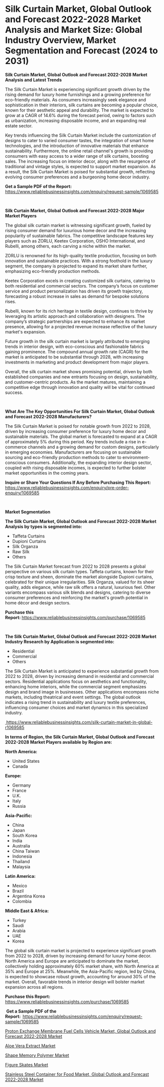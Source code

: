 <p><h1>Silk Curtain Market, Global Outlook and Forecast 2022-2028 Market Analysis and Market Size: Global Industry Overview, Market Segmentation and Forecast (2024 to 2031)</h1></p><p><strong>Silk Curtain Market, Global Outlook and Forecast 2022-2028 Market Analysis and Latest Trends</strong></p>
<p><p>The Silk Curtain Market is experiencing significant growth driven by the rising demand for luxury home furnishings and a growing preference for eco-friendly materials. As consumers increasingly seek elegance and sophistication in their interiors, silk curtains are becoming a popular choice, known for their aesthetic appeal and durability. The market is expected to grow at a CAGR of 14.6% during the forecast period, owing to factors such as urbanization, increasing disposable income, and an expanding real estate sector.</p><p>Key trends influencing the Silk Curtain Market include the customization of designs to cater to varied consumer tastes, the integration of smart home technologies, and the introduction of innovative materials that enhance sustainability. Furthermore, the online retail channel's growth is providing consumers with easy access to a wider range of silk curtains, boosting sales. The increasing focus on interior decor, along with the resurgence of traditional and vintage styles, is expected to support market expansion. As a result, the Silk Curtain Market is poised for substantial growth, reflecting evolving consumer preferences and a burgeoning home decor industry.</p></p>
<p><strong>Get a Sample PDF of the Report:&nbsp;</strong> <a href="https://www.reliablebusinessinsights.com/enquiry/request-sample/1069585?utm_campaign=96&utm_medium=2&utm_source=Github&utm_content=ia&utm_term=25122024&utm_id=silk-curtain-market-global-outlook-and-forecast-2022-2028">https://www.reliablebusinessinsights.com/enquiry/request-sample/1069585</a></p>
<p>&nbsp;</p>
<p><strong>Silk Curtain Market, Global Outlook and Forecast 2022-2028 Major Market Players</strong></p>
<p><p>The global silk curtain market is witnessing significant growth, fueled by rising consumer demand for luxurious home decor and the increasing popularity of sustainable fabrics. The competitive landscape features key players such as ZORLU, Keetex Corporation, OSHO International, and Rubelli, among others, each carving a niche within the market.</p><p>ZORLU is renowned for its high-quality textile production, focusing on both innovation and sustainable practices. With a strong foothold in the luxury segment, the company is projected to expand its market share further, emphasizing eco-friendly production methods.</p><p>Keetex Corporation excels in creating customized silk curtains, catering to both residential and commercial sectors. The company’s focus on customer service and product personalization has driven its growth trajectory, forecasting a robust increase in sales as demand for bespoke solutions rises.</p><p>Rubelli, known for its rich heritage in textile design, continues to thrive by leveraging its artistic approach and collaboration with designers. The company’s strategic partnerships are expected to enhance its market presence, allowing for a projected revenue increase reflective of the luxury market's expansion.</p><p>Future growth in the silk curtain market is largely attributed to emerging trends in interior design, with eco-conscious and fashionable fabrics gaining prominence. The compound annual growth rate (CAGR) for the market is anticipated to be substantial through 2028, with increasing investments in marketing and product development from major players.</p><p>Overall, the silk curtain market shows promising potential, driven by both established companies and new entrants focusing on design, sustainability, and customer-centric products. As the market matures, maintaining a competitive edge through innovation and quality will be vital for continued success.</p></p>
<p>&nbsp;</p>
<p><strong>What Are The Key Opportunities For Silk Curtain Market, Global Outlook and Forecast 2022-2028 Manufacturers?</strong></p>
<p><p>The Silk Curtain Market is poised for notable growth from 2022 to 2028, driven by increasing consumer preference for luxury home decor and sustainable materials. The global market is forecasted to expand at a CAGR of approximately 5% during this period. Key trends include a rise in e-commerce channels and a growing demand for custom designs, particularly in emerging economies. Manufacturers are focusing on sustainable sourcing and eco-friendly production methods to cater to environment-conscious consumers. Additionally, the expanding interior design sector, coupled with rising disposable incomes, is expected to further bolster market opportunities in the coming years.</p></p>
<p><strong>Inquire or Share Your Questions If Any Before Purchasing This Report:</strong> <a href="https://www.reliablebusinessinsights.com/enquiry/pre-order-enquiry/1069585?utm_campaign=96&utm_medium=2&utm_source=Github&utm_content=ia&utm_term=25122024&utm_id=silk-curtain-market-global-outlook-and-forecast-2022-2028">https://www.reliablebusinessinsights.com/enquiry/pre-order-enquiry/1069585</a></p>
<p>&nbsp;</p>
<p><strong>Market Segmentation</strong></p>
<p><strong>The Silk Curtain Market, Global Outlook and Forecast 2022-2028 Market Analysis by types is segmented into:</strong></p>
<p><ul><li>Taffeta Curtains</li><li>Dupioni Curtains</li><li>Silk Organza</li><li>Raw Silk</li><li>Others</li></ul></p>
<p><p>The Silk Curtain Market forecast from 2022 to 2028 presents a global perspective on various silk curtain types. Taffeta curtains, known for their crisp texture and sheen, dominate the market alongside Dupioni curtains, celebrated for their unique irregularities. Silk Organza, valued for its sheer quality, adds elegance, while raw silk offers a natural, luxurious feel. Other variants encompass various silk blends and designs, catering to diverse consumer preferences and reinforcing the market's growth potential in home décor and design sectors.</p></p>
<p><strong>Purchase this Report:&nbsp;</strong><a href="https://www.reliablebusinessinsights.com/purchase/1069585?utm_campaign=96&utm_medium=2&utm_source=Github&utm_content=ia&utm_term=25122024&utm_id=silk-curtain-market-global-outlook-and-forecast-2022-2028">https://www.reliablebusinessinsights.com/purchase/1069585</a></p>
<p>&nbsp;</p>
<p><strong>The Silk Curtain Market, Global Outlook and Forecast 2022-2028 Market Industry Research by Application is segmented into:</strong></p>
<p><ul><li>Residential</li><li>Commercial</li><li>Others</li></ul></p>
<p><p>The Silk Curtain Market is anticipated to experience substantial growth from 2022 to 2028, driven by increasing demand in residential and commercial sectors. Residential applications focus on aesthetics and functionality, enhancing home interiors, while the commercial segment emphasizes design and brand image in businesses. Other applications encompass niche markets, including theatrical and event settings. The global outlook indicates a rising trend in sustainability and luxury textile preferences, influencing consumer choices and market dynamics in this specialized industry.</p></p>
<p><a href="https://www.reliablebusinessinsights.com/silk-curtain-market-in-global-r1069585?utm_campaign=96&utm_medium=2&utm_source=Github&utm_content=ia&utm_term=25122024&utm_id=silk-curtain-market-global-outlook-and-forecast-2022-2028">&nbsp;https://www.reliablebusinessinsights.com/silk-curtain-market-in-global-r1069585</a></p>
<p><strong>In terms of Region, the Silk Curtain Market, Global Outlook and Forecast 2022-2028 Market Players available by Region are:</strong></p>
<p>
    <p> <strong> North America: </strong>
        <ul>
            <li>United States</li>
            <li>Canada</li>
        </ul>
        </p> 
    <p> <strong> Europe: </strong>
        <ul>
            <li>Germany</li>
            <li>France</li>
            <li>U.K.</li>
            <li>Italy</li>
            <li>Russia</li>
        </ul>
        </p> 
    <p> <strong> Asia-Pacific: </strong>
        <ul>
            <li>China</li>
            <li>Japan</li>
            <li>South Korea</li>
            <li>India</li>
            <li>Australia</li>
            <li>China Taiwan</li>
            <li>Indonesia</li>
            <li>Thailand</li>
            <li>Malaysia</li>
        </ul>
        </p> 
    <p> <strong> Latin America: </strong>
        <ul>
            <li>Mexico</li>
            <li>Brazil</li>
            <li>Argentina Korea</li>
            <li>Colombia</li>
        </ul>
        </p> 
    <p> <strong> Middle East & Africa: </strong>
        <ul>
            <li>Turkey</li>
            <li>Saudi</li>
            <li>Arabia</li>
            <li>UAE</li>
            <li>Korea</li>
        </ul>
    </p>
    </p>
<p><p>The global silk curtain market is projected to experience significant growth from 2022 to 2028, driven by increasing demand for luxury home decor. North America and Europe are anticipated to dominate the market, collectively holding approximately 60% market share, with North America at 35% and Europe at 25%. Meanwhile, the Asia-Pacific region, led by China, is expected to showcase robust growth, accounting for around 30% of the market. Overall, favorable trends in interior design will bolster market expansion across all regions.</p></p>
<p><strong>Purchase this Report: </strong><a href="https://www.reliablebusinessinsights.com/purchase/1069585?utm_campaign=96&utm_medium=2&utm_source=Github&utm_content=ia&utm_term=25122024&utm_id=silk-curtain-market-global-outlook-and-forecast-2022-2028">https://www.reliablebusinessinsights.com/purchase/1069585</a></p>
<p>&nbsp;<strong>Get a Sample PDF of the Report:&nbsp;&nbsp;</strong><a href="https://www.reliablebusinessinsights.com/enquiry/request-sample/1069585?utm_campaign=96&utm_medium=2&utm_source=Github&utm_content=ia&utm_term=25122024&utm_id=silk-curtain-market-global-outlook-and-forecast-2022-2028">https://www.reliablebusinessinsights.com/enquiry/request-sample/1069585</a></p>
<p><strong></strong></p>
<p><p><a href="https://github.com/maclarensidney/Market-Research-Report-List-1/blob/main/proton-exchange-membrane-fuel-cells-vehicle-market-global-outlook-and-forecast-2022-2028-market.md?utm_campaign=96&utm_medium=2&utm_source=Github&utm_content=ia&utm_term=25122024&utm_id=silk-curtain-market-global-outlook-and-forecast-2022-2028">Proton Exchange Membrane Fuel Cells Vehicle Market, Global Outlook and Forecast 2022-2028 Market</a></p><p><a href="https://www.linkedin.com/pulse/in-depth-market-analysis-aloe-vera-extract-trends-size-projected-3exsf?utm_campaign=96&utm_medium=2&utm_source=Github&utm_content=ia&utm_term=25122024&utm_id=silk-curtain-market-global-outlook-and-forecast-2022-2028">Aloe Vera Extract Market</a></p><p><a href="https://www.linkedin.com/pulse/market-demand-revenue-growth-shape-memory-polymer-114-cagr-bzqmf?utm_campaign=96&utm_medium=2&utm_source=Github&utm_content=ia&utm_term=25122024&utm_id=silk-curtain-market-global-outlook-and-forecast-2022-2028">Shape Memory Polymer Market</a></p><p><a href="https://www.linkedin.com/pulse/regulatory-insights-figure-skates-market-2024-2031-policies-89bsf?utm_campaign=96&utm_medium=2&utm_source=Github&utm_content=ia&utm_term=25122024&utm_id=silk-curtain-market-global-outlook-and-forecast-2022-2028">Figure Skates Market</a></p><p><a href="https://github.com/boydstunlon74/Market-Research-Report-List-1/blob/main/stainless-steel-container-for-food-market-global-outlook-and-forecast-2022-2028-market.md?utm_campaign=96&utm_medium=2&utm_source=Github&utm_content=ia&utm_term=25122024&utm_id=silk-curtain-market-global-outlook-and-forecast-2022-2028">Stainless Steel Container for Food Market, Global Outlook and Forecast 2022-2028 Market</a></p></p>